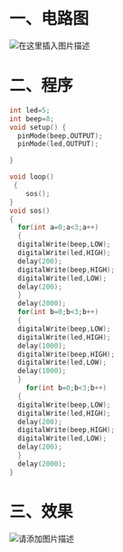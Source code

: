 # 一、电路图
![在这里插入图片描述](https://img-blog.csdnimg.cn/f22ee9e87c3d408eaf971b8993efcfa3.png)
# 二、程序

```c
int led=5;
int beep=8;
void setup() {
  pinMode(beep,OUTPUT);
  pinMode(led,OUTPUT);

}

void loop()
 {
    sos();
}
void sos()
{
  for(int a=0;a<3;a++)
  {
  digitalWrite(beep,LOW);
  digitalWrite(led,HIGH);
  delay(200);
  digitalWrite(beep,HIGH);
  digitalWrite(led,LOW);
  delay(200);
  }
  delay(2000);
  for(int b=0;b<3;b++)
  {
  digitalWrite(beep,LOW);
  digitalWrite(led,HIGH);
  delay(1000);
  digitalWrite(beep,HIGH);
  digitalWrite(led,LOW);
  delay(1000);
  }
    for(int b=0;b<3;b++)
  {
  digitalWrite(beep,LOW);
  digitalWrite(led,HIGH);
  delay(200);
  digitalWrite(beep,HIGH);
  digitalWrite(led,LOW);
  delay(200);
  }
  delay(2000);
}
```
# 三、效果
![请添加图片描述](https://img-blog.csdnimg.cn/0488651cda894372b6ac691cae3d1641.gif)

